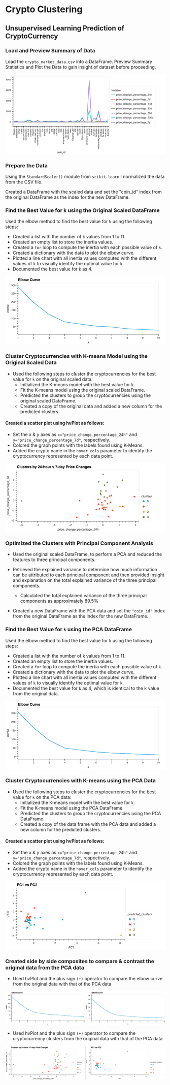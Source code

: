 # Crypto Clustering
## Unsupervised Learning Prediction of CryptoCurrency

### Load and Preview Summary of Data
Load the `crypto_market_data.csv` into a DataFrame.
Preview Summary Statistics and Plot the Data to gain insight of dataset before proceeding.

![market_data_plot](Images/market_data_plot.png)

### Prepare the Data
Using the `StandardScaler()` module from `scikit-learn` I normalized the data from the CSV file.

Created a DataFrame with the scaled data and set the "coin_id" index from the original DataFrame as the index for the new DataFrame.

### Find the Best Value for k using the Original Scaled DataFrame
Used the elbow method to find the best value for `k` using the following steps:
* Created a list with the number of k values from 1 to 11.
* Created an empty list to store the inertia values.
* Created a `for` loop to compute the inertia with each possible value of `k`.
* Created a dictionary with the data to plot the elbow curve.
* Plotted a line chart with all inertia values computed with the different values of `k` to visually identify the optimal value for `k`.
* Documented the best value for `k` as 4.

![elbowmarket_dataplot](Images/elbowmarket_dataplot.png)
### Cluster Cryptocurrencies with K-means Model using the Original Scaled Data
* Used the following steps to cluster the cryptocurrencies for the best value for `k` on the original scaled data:
    * Initialized the K-means model with the best value for `k`.
    * Fit the K-means model using the original scaled DataFrame.
    * Predicted the clusters to group the cryptocurrencies using the original scaled DataFrame.
    * Created a copy of the original data and added a new column for the predicted clusters.
#### Created a scatter plot using hvPlot as follows:
* Set the x & y axes as `x="price_change_percentage_24h"` and `y="price_change_percentage_7d"`, respectively.
* Colored the graph points with the labels found using K-Means.
* Added the crypto name in the `hover_cols` parameter to identify the cryptocurrency represented by each data point.

![cluster247_plot](Images/cluster247_plot.png)

### Optimized the Clusters with Principal Component Analysis

* Used the original scaled DataFrame, to perform a PCA and reduced the features to three principal components.
* Retrieved the explained variance to determine how much information can be attributed to each principal component and then provided insight and explanation on the total explained variance of the three principal components.
    * Calculated the total explained variance of the three principal components as approximately 89.5%

* Created a new DataFrame with the PCA data and set the `"coin_id"` index from the original DataFrame as the index for the new DataFrame.

### Find the Best Value for `k` using the PCA DataFrame
Used the elbow method to find the best value for `k` using the following steps:
* Created a list with the number of k values from 1 to 11.
* Created an empty list to store the inertia values.
* Created a `for` loop to compute the inertia with each possible value of `k`.
* Created a dictionary with the data to plot the elbow curve.
* Plotted a line chart with all inertia values computed with the different values of `k` to visually identify the optimal value for `k`.
* Documented the best value for `k` as 4, which is identical to the k value from the original data.

![pca_elbow_plot](Images/pca_elbow_plot.png)
### Cluster Cryptocurrencies with K-means using the PCA Data
* Used the following steps to cluster the cryptocurrencies for the best value for `k` on the PCA data:
    * Initialized the K-means model with the best value for `k`.
    * Fit the K-means model using the PCA DataFrame.
    * Predicted the clusters to group the cryptocurrencies using the PCA DataFrame.
    * Created a copy of the data frame with the PCA data and added a new column for the predicted clusters.
#### Created a scatter plot using hvPlot as follows:
* Set the x & y axes as `x="price_change_percentage_24h"` and `y="price_change_percentage_7d"`, respectively.
* Colored the graph points with the labels found using K-Means.
* Added the crypto name in the `hover_cols` parameter to identify the cryptocurrency represented by each data point.

![coinid_scatterplot](Images/coinid_scatterplot.png)

### Created side by side composites to compare & contrast the original data from the PCA data

* Used hvPlot and the plus sign `(+)` operator to compare the elbow curve from the original data with that of the PCA data

![elbowplot_pca_elbowplot](Images/elbowplot_pca_elbowplot.png)

* Used hvPlot and the plus sign `(+)` operator to compare the cryptocurrency clusters from the original data with that of the PCA data

![247clusters_pcclusters](Images/247clusters_pcclusters.png)